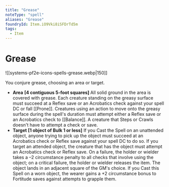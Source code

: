 ```yaml
---
title: "Grease"
noteType: "spell"
aliases: "Grease"
foundryId: Item.iO9Vki8iSFDrTd5m
tags:
  - Item
---
```


# Grease
![[systems-pf2e-icons-spells-grease.webp|150]]

You conjure grease, choosing an area or target.

*   **Area** **\[4 contiguous 5-foot squares\]** All solid ground in the area is covered with grease. Each creature standing on the greasy surface must succeed at a Reflex save or an Acrobatics check against your spell DC or fall [[Prone]]. Creatures using an action to move onto the greasy surface during the spell's duration must attempt either a Reflex save or an Acrobatics check to [[Balance]]. A creature that Steps or Crawls doesn't have to attempt a check or save.
*   **Target** **\[1 object of Bulk 1 or less\]** If you Cast the Spell on an unattended object, anyone trying to pick up the object must succeed at an Acrobatics check or Reflex save against your spell DC to do so. If you target an attended object, the creature that has the object must attempt an Acrobatics check or Reflex save. On a failure, the holder or wielder takes a –2 circumstance penalty to all checks that involve using the object; on a critical failure, the holder or wielder releases the item. The object lands in an adjacent square of the GM's choice. If you Cast this Spell on a worn object, the wearer gains a +2 circumstance bonus to Fortitude saves against attempts to grapple them.
